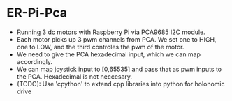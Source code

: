 # ER-Pi-Pca
- Running 3 dc motors with Raspberry Pi via PCA9685 I2C module.
- Each motor picks up 3 pwm channels from PCA. We set one to HIGH, one to LOW, and the third controles the pwm of the motor.
- We need to give the PCA hexadecimal input, which we can map accordingly.
- We can map joystick input to [0,65535] and pass that as pwm inputs to the PCA. Hexadecimal is not neccesary.
- (TODO): Use 'cpython' to extend cpp libraries into python for holonomic drive
